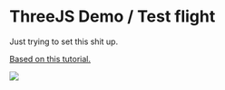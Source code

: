 # ThreeJS Demo / Test flight

Just trying to set this shit up.

[Based on this tutorial.](https://www.youtube.com/watch?v=KJDfzU0-nFU)

![](./stock/test.gif)
